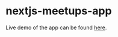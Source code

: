 # nextjs-meetups-app

Live demo of the app can be found <a href="https://nextjs-meetups-app-five.vercel.app">here</a>.
